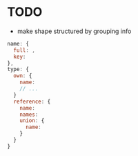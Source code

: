 # TODO

- make shape structured by grouping info

```js
name: {
  full: ,
  key:
},
type: {
  own: {
    name:
    // ...
  }
  reference: {
    name:
    names:
    union: {
      name:
    }
  }
}
```
